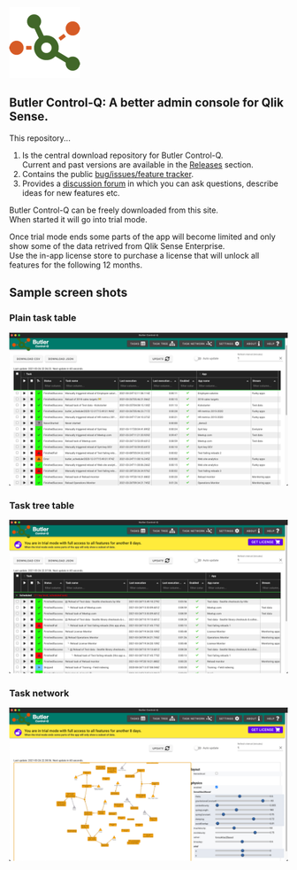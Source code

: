 ![butler-control-q-logo](./img/icon_128x128.png "Butler Control-Q logo")

## Butler Control-Q: A better admin console for Qlik Sense.

This repository...

1. Is the central download repository for Butler Control-Q.  
   Current and past versions are available in the [Releases](https://github.com/ptarmiganlabs/butler-control-q-public/releases) section.
2. Contains the public [bug/issues/feature tracker](https://github.com/ptarmiganlabs/butler-control-q-public/issues).
3. Provides a [discussion forum](https://github.com/ptarmiganlabs/butler-control-q-public/discussions) in which you can ask questions, describe ideas for new features etc.

Butler Control-Q can be freely downloaded from this site.  
When started it will go into trial mode.  

Once trial mode ends some parts of the app will become limited and only show some of the data retrived from Qlik Sense Enterprise.  
Use the in-app license store to purchase a license that will unlock all features for the following 12 months.

## Sample screen shots

### Plain task table

![butler-control-q-plain-task-table](./img/butler-control-q-plain-task-table.png "Butler Control-Q plain task table")

### Task tree table

![butler-control-q-tree-task-table](./img/butler-control-q-tree-task-table.png "Butler Control-Q tree task table")

### Task network

![butler-control-q-task-network](./img/butler-control-q-task-network.png "Butler Control-Q task network")
